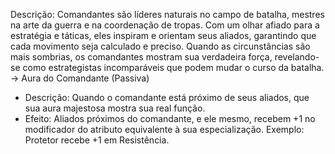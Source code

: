 Descrição:
Comandantes são líderes naturais no campo de batalha, mestres na arte da guerra e na coordenação de tropas. Com um olhar afiado para a estratégia e táticas, eles inspiram e orientam seus aliados, garantindo que cada movimento seja calculado e preciso. Quando as circunstâncias são mais sombrias, os comandantes mostram sua verdadeira força, revelando-se como estrategistas incomparáveis que podem mudar o curso da batalha.
-> Aura do Comandante (Passiva)
- Descrição: Quando o comandante está próximo de seus aliados, que sua aura majestosa mostra sua real função.
- Efeito: Aliados próximos do comandante, e ele mesmo, recebem +1 no modificador do atributo equivalente à sua especialização. Exemplo: Protetor recebe +1 em Resistência.